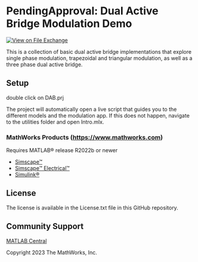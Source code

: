 # PendingApproval: Dual Active Bridge Modulation Demo

[![View <File Exchange Title> on File Exchange](https://www.mathworks.com/matlabcentral/images/matlab-file-exchange.svg)](https://www.mathworks.com/matlabcentral/fileexchange/####-file-exchange-title)  

This is a collection of basic dual active bridge implementations that explore single phase modulation,
trapezoidal and triangular modulation, as well as a three phase dual active bridge.

## Setup 
double click on DAB.prj

The project will automatically open a live script that guides you to the 
different models and the modulation app.  If this does not happen, navigate
to the utilities folder and open Intro.mlx.

### MathWorks Products (https://www.mathworks.com)

Requires MATLAB&reg; release R2022b or newer
- [Simscape&trade;](https://www.mathworks.com/products/simscape.html)
- [Simscape&trade; Electrical&trade;](https://www.mathworks.com/products/simscape-electrical.html)
- [Simulink&reg;](https://www.mathworks.com/products/simulink.html)



## License

The license is available in the License.txt file in this GitHub repository.

## Community Support
[MATLAB Central](https://www.mathworks.com/matlabcentral)

Copyright 2023 The MathWorks, Inc.

